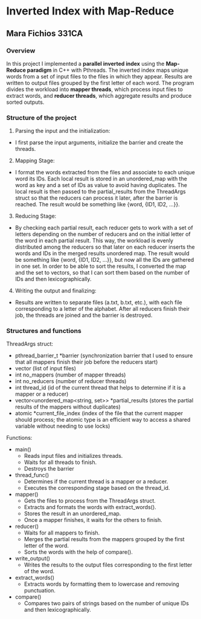 # Inverted Index with Map-Reduce 

## Mara Fichios 331CA

### Overview
In this project I implemented a **parallel inverted index** using the
**Map-Reduce paradigm** in C++ with Pthreads. The inverted index maps unique
words from a set of input files to the files in which they appear. Results
are written to output files grouped by the first letter of each word. The
program divides the workload into **mapper threads**, which process input
files to extract words, and **reducer threads**, which aggregate results
and produce sorted outputs.

### Structure of the project
1. Parsing the input and the initialization:
- I first parse the input arguments, initialize the barrier and create the
threads.
    
2. Mapping Stage:
- I format the words extracted from the files and associate to each unique word
its IDs. Each local result is stored in an unordered_map with the word as key
and a set of IDs as value to avoid having duplicates. The local result is then
passed to the partial_results from the ThreadArgs struct so that the reducers
can process it later, after the barrier is reached. The result would be
something like {word, {ID1, ID2, ...}}.

3. Reducing Stage:
- By checking each partial result, each reducer gets to work with a set of
letters depending on the number of reducers and on the initial letter of the
word in each partial result. This way, the workload is evenly distributed among
the reducers so that later on each reducer inserts the words and IDs in the
merged results unordered map. The result would be something like
{word, {ID1, ID2, ...}}, but now all the IDs are gathered in one set. In order
to be able to sort the results, I converted the map and the set to vectors, so
that I can sort them based on the number of IDs and then lexicographically.

4. Writing the output and finalizing:
- Results are written to separate files (a.txt, b.txt, etc.), with each file
corresponding to a letter of the alphabet. After all reducers finish their job,
the threads are joined and the barrier is destroyed.

### Structures and functions
ThreadArgs struct:
- pthread_barrier_t *barrier (synchronization barrier that I used to ensure
    that all mappers finish their job before the reducers start)
- vector<string> (list of input files)
- int no_mappers (number of mapper threads)
- int no_reducers (number of reducer threads)
- int thread_id (id of the current thread that helps to determine if it is a
    mapper or a reducer)
- vector<unordered_map<string, set<int>>> *partial_results (stores the partial
    results of the mappers without duplicates)
- atomic<int> *current_file_index (index of the file that the current mapper
    should process; the atomic type is an efficient way to access a shared 
    variable without needing to use locks)

Functions:
- main()
    * Reads input files and initializes threads.
    * Waits for all threads to finish.
    * Destroys the barrier
- thread_func()
    * Determines if the current thread is a mapper or a reducer.
    * Executes the corresponding stage based on the thread_id.
- mapper()
    * Gets the files to process from the ThreadArgs struct.
    * Extracts and formats the words with extract_words().
    * Stores the result in an unordered_map.
    * Once a mapper finishes, it waits for the others to finish.
- reducer()
    * Waits for all mappers to finish.
    * Merges the partial results from the mappers grouped by the first letter
        of the word.
    * Sorts the words with the help of compare().
- write_output()
    * Writes the results to the output files corresponding to the first letter
        of the word.
- extract_words()
    * Extracts words by formatting them to lowercase and removing punctuation.
- compare()
    * Compares two pairs of strings based on the number of unique IDs and then
        lexicographically.